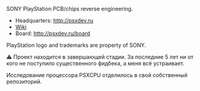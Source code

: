 SONY PlayStation PCB/chips reverse engineering.

 * Headquarters: http://psxdev.ru
 * [Wiki](/wiki/Readme.md)
 * Board: http://psxdev.ru/board

PlayStation logo and trademarks are property of SONY.

:warning: Проект находится в завершающей стадии. За последние 5 лет ни от кого не поступило существенного фидбека, а меня всё устраивает.

Исследование процессора PSXCPU отделилось в свой собственный репозиторий.
